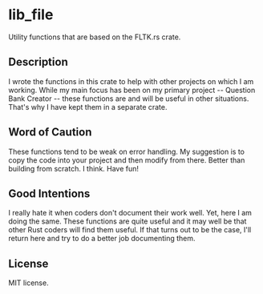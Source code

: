 # lib_file
Utility functions that are based on the FLTK.rs crate.
   
## Description
I wrote the functions in this crate to help with other projects on which I am working.  While my main focus has been on my primary project -- Question Bank Creator -- these functions are and will be useful in other situations.  That's why I have kept them in a separate crate.

## Word of Caution
These functions tend to be weak on error handling.  My suggestion is to copy the code into your project and then modify from there.  Better than building from scratch.  I think.  Have fun!

## Good Intentions
I really hate it when coders don't document their work well.  Yet, here I am doing the same.  These functions are quite useful and it may well be that other Rust coders will find them useful.  If that turns out to be the case, I'll return here and try to do a better job documenting them.

## License
MIT license.

